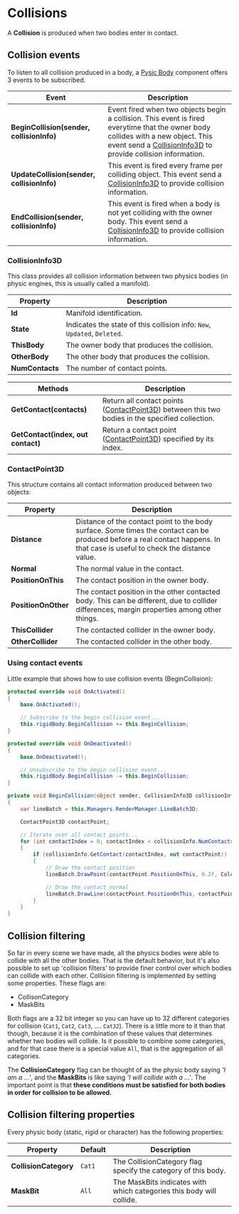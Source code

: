 # Collisions

A **Collision** is produced when two bodies enter in contact.

## Collision events

To listen to all collision produced in a body, a [Pysic Body](index.md) component offers 3 events to be subscribed.

| Event | Description |
| --- | --- | 
| **BeginCollision(sender, collisionInfo)** | Event fired when two objects begin a collision. This event is fired everytime that the owner body collides with a new object. This event send a [CollisionInfo3D](#collisioninfo3d) to provide collision information. |
| **UpdateCollision(sender, collisionInfo)** | This event is fired every frame per colliding object. This event send a [CollisionInfo3D](#collisioninfo3d) to provide collision information. |
| **EndCollision(sender, collisionInfo)** | This event is fired when a body is not yet colliding with the owner body. This event send a [CollisionInfo3D](#collisioninfo3d) to provide collision information. |

### CollisionInfo3D

This class provides all collision information between two physics bodies (in physic engines, this is usually called a manifold).

| Property | Description |
| --- | --- |
| **Id** | Manifold identification. |
| **State** | Indicates the state of this collision info: `New`, `Updated`, `Deleted`. |
| **ThisBody** | The owner body that produces the collision. |
| **OtherBody** | The other body that produces the collision. |
| **NumContacts** | The number of contact points. |

| Methods | Description |
| --- | --- |
| **GetContact(contacts)** | Return all contact points ([ContactPoint3D](#contactpoint3d)) between this two bodies in the specified collection. |
| **GetContact(index, out contact)** | Return a contact point ([ContactPoint3D](#contactpoint3d)) specified by its index. |

### ContactPoint3D

This structure contains all contact information produced between two objects:

| Property | Description |
| --- | --- |
| **Distance** | Distance of the contact point to the body surface. Some times the contact can be produced before a real contact happens. In that case is useful to check the distance value. |
| **Normal** | The normal value in the contact. |
| **PositionOnThis** | The contact position in the owner body. |
| **PositionOnOther** | The contact position in the other contacted body. This can be different, due to collider differences, margin properties among other things. |
| **ThisCollider** | The contacted collider in the owner body. |
| **OtherCollider** | The contacted collider in the other body. |


### Using contact events 

Little example that shows how to use collision events (BeginCollision):

```csharp
protected override void OnActivated()
{
    base.OnActivated();

    // Subscribe to the begin collision event...
    this.rigidBody.BeginCollision += this.BeginCollision;
}

protected override void OnDeactivated()
{
    base.OnDeactivated();

    // Unsubscribe to the begin collision event...
    this.rigidBody.BeginCollision -= this.BeginCollision;
}

private void BeginCollision(object sender, CollisionInfo3D collisionInfo)
{
    var lineBatch = this.Managers.RenderManager.LineBatch3D;

    ContactPoint3D contactPoint;

    // Iterate over all contact points...
    for (int contactIndex = 0; contactIndex < collisionInfo.NumContacts; contactIndex++)
    {
        if (collisionInfo.GetContact(contactIndex, out contactPoint))
        {
            // Draw the contact position
            lineBatch.DrawPoint(contactPoint.PositionOnThis, 0.2f, Color.Red);

            // Draw the contact normal
            lineBatch.DrawLine(contactPoint.PositionOnThis, contactPoint.PositionOnThis + (contactPoint.Normal * 0.5f), Color.Yellow);
        }
    }
}

```


## Collision filtering
So far in every scene we have made, all the physics bodies were able to collide with all the other bodies. That is the default behavior, but it's also possible to set up 'collision filters' to provide finer control over which bodies can collide with each other. Collision filtering is implemented by setting some properties. These flags are:

* CollisonCategory
* MaskBits

Both flags are a 32 bit integer so you can have up to 32 different categories for collision (`Cat1`, `Cat2`, `Cat3`, .... `Cat32`). There is a little more to it than that though, because it is the combination of these values that determines whether two bodies will collide.
Is it possible to combine some categories, and for that case there is a special value `All`, that is the aggregation of all categories.

The **CollisionCategory** flag can be thought of as the physic body saying *'I am a ...'*, and the **MaskBits** is like saying *'I will collide with a ...'*. The important point is that **these conditions must be satisfied for both bodies in order for collision to be allowed.**

## Collision filtering properties

Every physic body (static, rigid or character) has the following properties:

| Property | Default | Description |
| --- | --- | --- |
| **CollisionCategory**| `Cat1` | The CollisionCategory flag specify the category of this body. | 
| **MaskBit**| `All` | The MaskBits indicates with which categories this body will collide. |